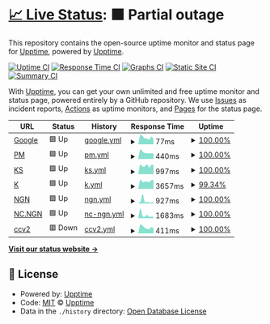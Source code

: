 # [📈 Live Status](https://berhei.github.io/monitor/): <!--live status--> **🟧 Partial outage**

This repository contains the open-source uptime monitor and status page for [Upptime](https://upptime.js.org), powered by [Upptime](https://github.com/upptime/upptime).

[![Uptime CI](https://github.com/berhei/monitor/workflows/Uptime%20CI/badge.svg)](https://github.com/berhei/monitor/actions?query=workflow%3A%22Uptime+CI%22)
[![Response Time CI](https://github.com/berhei/monitor/workflows/Response%20Time%20CI/badge.svg)](https://github.com/berhei/monitor/actions?query=workflow%3A%22Response+Time+CI%22)
[![Graphs CI](https://github.com/berhei/monitor/workflows/Graphs%20CI/badge.svg)](https://github.com/berhei/monitor/actions?query=workflow%3A%22Graphs+CI%22)
[![Static Site CI](https://github.com/berhei/monitor/workflows/Static%20Site%20CI/badge.svg)](https://github.com/berhei/monitor/actions?query=workflow%3A%22Static+Site+CI%22)
[![Summary CI](https://github.com/berhei/monitor/workflows/Summary%20CI/badge.svg)](https://github.com/berhei/monitor/actions?query=workflow%3A%22Summary+CI%22)

With [Upptime](https://upptime.js.org), you can get your own unlimited and free uptime monitor and status page, powered entirely by a GitHub repository. We use [Issues](https://github.com/upptime/upptime/issues) as incident reports, [Actions](https://github.com/berhei/monitor/actions) as uptime monitors, and [Pages](https://demo.upptime.js.org) for the status page.

<!--start: status pages-->
<!-- This summary is generated by Upptime (https://github.com/upptime/upptime) -->
<!-- Do not edit this manually, your changes will be overwritten -->
<!-- prettier-ignore -->
| URL | Status | History | Response Time | Uptime |
| --- | ------ | ------- | ------------- | ------ |
| <img alt="" src="https://icons.duckduckgo.com/ip3/www.google.com.ico" height="13"> [Google](https://www.google.com) | 🟩 Up | [google.yml](https://github.com/berhei/monitor/commits/HEAD/history/google.yml) | <details><summary><img alt="Response time graph" src="./graphs/google/response-time-week.png" height="20"> 77ms</summary><br><a href="https://berhei.github.io/monitor/history/google"><img alt="Response time 101" src="https://img.shields.io/endpoint?url=https%3A%2F%2Fraw.githubusercontent.com%2Fberhei%2Fmonitor%2FHEAD%2Fapi%2Fgoogle%2Fresponse-time.json"></a><br><a href="https://berhei.github.io/monitor/history/google"><img alt="24-hour response time 59" src="https://img.shields.io/endpoint?url=https%3A%2F%2Fraw.githubusercontent.com%2Fberhei%2Fmonitor%2FHEAD%2Fapi%2Fgoogle%2Fresponse-time-day.json"></a><br><a href="https://berhei.github.io/monitor/history/google"><img alt="7-day response time 77" src="https://img.shields.io/endpoint?url=https%3A%2F%2Fraw.githubusercontent.com%2Fberhei%2Fmonitor%2FHEAD%2Fapi%2Fgoogle%2Fresponse-time-week.json"></a><br><a href="https://berhei.github.io/monitor/history/google"><img alt="30-day response time 91" src="https://img.shields.io/endpoint?url=https%3A%2F%2Fraw.githubusercontent.com%2Fberhei%2Fmonitor%2FHEAD%2Fapi%2Fgoogle%2Fresponse-time-month.json"></a><br><a href="https://berhei.github.io/monitor/history/google"><img alt="1-year response time 103" src="https://img.shields.io/endpoint?url=https%3A%2F%2Fraw.githubusercontent.com%2Fberhei%2Fmonitor%2FHEAD%2Fapi%2Fgoogle%2Fresponse-time-year.json"></a></details> | <details><summary><a href="https://berhei.github.io/monitor/history/google">100.00%</a></summary><a href="https://berhei.github.io/monitor/history/google"><img alt="All-time uptime 100.00%" src="https://img.shields.io/endpoint?url=https%3A%2F%2Fraw.githubusercontent.com%2Fberhei%2Fmonitor%2FHEAD%2Fapi%2Fgoogle%2Fuptime.json"></a><br><a href="https://berhei.github.io/monitor/history/google"><img alt="24-hour uptime 100.00%" src="https://img.shields.io/endpoint?url=https%3A%2F%2Fraw.githubusercontent.com%2Fberhei%2Fmonitor%2FHEAD%2Fapi%2Fgoogle%2Fuptime-day.json"></a><br><a href="https://berhei.github.io/monitor/history/google"><img alt="7-day uptime 100.00%" src="https://img.shields.io/endpoint?url=https%3A%2F%2Fraw.githubusercontent.com%2Fberhei%2Fmonitor%2FHEAD%2Fapi%2Fgoogle%2Fuptime-week.json"></a><br><a href="https://berhei.github.io/monitor/history/google"><img alt="30-day uptime 100.00%" src="https://img.shields.io/endpoint?url=https%3A%2F%2Fraw.githubusercontent.com%2Fberhei%2Fmonitor%2FHEAD%2Fapi%2Fgoogle%2Fuptime-month.json"></a><br><a href="https://berhei.github.io/monitor/history/google"><img alt="1-year uptime 100.00%" src="https://img.shields.io/endpoint?url=https%3A%2F%2Fraw.githubusercontent.com%2Fberhei%2Fmonitor%2FHEAD%2Fapi%2Fgoogle%2Fuptime-year.json"></a></details>
| <img alt="" src="https://icons.duckduckgo.com/ip3/pacmart.shop.ico" height="13"> [PM](https://pacmart.shop) | 🟩 Up | [pm.yml](https://github.com/berhei/monitor/commits/HEAD/history/pm.yml) | <details><summary><img alt="Response time graph" src="./graphs/pm/response-time-week.png" height="20"> 440ms</summary><br><a href="https://berhei.github.io/monitor/history/pm"><img alt="Response time 1162" src="https://img.shields.io/endpoint?url=https%3A%2F%2Fraw.githubusercontent.com%2Fberhei%2Fmonitor%2FHEAD%2Fapi%2Fpm%2Fresponse-time.json"></a><br><a href="https://berhei.github.io/monitor/history/pm"><img alt="24-hour response time 371" src="https://img.shields.io/endpoint?url=https%3A%2F%2Fraw.githubusercontent.com%2Fberhei%2Fmonitor%2FHEAD%2Fapi%2Fpm%2Fresponse-time-day.json"></a><br><a href="https://berhei.github.io/monitor/history/pm"><img alt="7-day response time 440" src="https://img.shields.io/endpoint?url=https%3A%2F%2Fraw.githubusercontent.com%2Fberhei%2Fmonitor%2FHEAD%2Fapi%2Fpm%2Fresponse-time-week.json"></a><br><a href="https://berhei.github.io/monitor/history/pm"><img alt="30-day response time 562" src="https://img.shields.io/endpoint?url=https%3A%2F%2Fraw.githubusercontent.com%2Fberhei%2Fmonitor%2FHEAD%2Fapi%2Fpm%2Fresponse-time-month.json"></a><br><a href="https://berhei.github.io/monitor/history/pm"><img alt="1-year response time 1109" src="https://img.shields.io/endpoint?url=https%3A%2F%2Fraw.githubusercontent.com%2Fberhei%2Fmonitor%2FHEAD%2Fapi%2Fpm%2Fresponse-time-year.json"></a></details> | <details><summary><a href="https://berhei.github.io/monitor/history/pm">100.00%</a></summary><a href="https://berhei.github.io/monitor/history/pm"><img alt="All-time uptime 99.74%" src="https://img.shields.io/endpoint?url=https%3A%2F%2Fraw.githubusercontent.com%2Fberhei%2Fmonitor%2FHEAD%2Fapi%2Fpm%2Fuptime.json"></a><br><a href="https://berhei.github.io/monitor/history/pm"><img alt="24-hour uptime 100.00%" src="https://img.shields.io/endpoint?url=https%3A%2F%2Fraw.githubusercontent.com%2Fberhei%2Fmonitor%2FHEAD%2Fapi%2Fpm%2Fuptime-day.json"></a><br><a href="https://berhei.github.io/monitor/history/pm"><img alt="7-day uptime 100.00%" src="https://img.shields.io/endpoint?url=https%3A%2F%2Fraw.githubusercontent.com%2Fberhei%2Fmonitor%2FHEAD%2Fapi%2Fpm%2Fuptime-week.json"></a><br><a href="https://berhei.github.io/monitor/history/pm"><img alt="30-day uptime 100.00%" src="https://img.shields.io/endpoint?url=https%3A%2F%2Fraw.githubusercontent.com%2Fberhei%2Fmonitor%2FHEAD%2Fapi%2Fpm%2Fuptime-month.json"></a><br><a href="https://berhei.github.io/monitor/history/pm"><img alt="1-year uptime 99.70%" src="https://img.shields.io/endpoint?url=https%3A%2F%2Fraw.githubusercontent.com%2Fberhei%2Fmonitor%2FHEAD%2Fapi%2Fpm%2Fuptime-year.json"></a></details>
| <img alt="" src="https://icons.duckduckgo.com/ip3/shop.krones.com.ico" height="13"> [KS](https://shop.krones.com) | 🟩 Up | [ks.yml](https://github.com/berhei/monitor/commits/HEAD/history/ks.yml) | <details><summary><img alt="Response time graph" src="./graphs/ks/response-time-week.png" height="20"> 997ms</summary><br><a href="https://berhei.github.io/monitor/history/ks"><img alt="Response time 1369" src="https://img.shields.io/endpoint?url=https%3A%2F%2Fraw.githubusercontent.com%2Fberhei%2Fmonitor%2FHEAD%2Fapi%2Fks%2Fresponse-time.json"></a><br><a href="https://berhei.github.io/monitor/history/ks"><img alt="24-hour response time 1075" src="https://img.shields.io/endpoint?url=https%3A%2F%2Fraw.githubusercontent.com%2Fberhei%2Fmonitor%2FHEAD%2Fapi%2Fks%2Fresponse-time-day.json"></a><br><a href="https://berhei.github.io/monitor/history/ks"><img alt="7-day response time 997" src="https://img.shields.io/endpoint?url=https%3A%2F%2Fraw.githubusercontent.com%2Fberhei%2Fmonitor%2FHEAD%2Fapi%2Fks%2Fresponse-time-week.json"></a><br><a href="https://berhei.github.io/monitor/history/ks"><img alt="30-day response time 1264" src="https://img.shields.io/endpoint?url=https%3A%2F%2Fraw.githubusercontent.com%2Fberhei%2Fmonitor%2FHEAD%2Fapi%2Fks%2Fresponse-time-month.json"></a><br><a href="https://berhei.github.io/monitor/history/ks"><img alt="1-year response time 1372" src="https://img.shields.io/endpoint?url=https%3A%2F%2Fraw.githubusercontent.com%2Fberhei%2Fmonitor%2FHEAD%2Fapi%2Fks%2Fresponse-time-year.json"></a></details> | <details><summary><a href="https://berhei.github.io/monitor/history/ks">100.00%</a></summary><a href="https://berhei.github.io/monitor/history/ks"><img alt="All-time uptime 99.91%" src="https://img.shields.io/endpoint?url=https%3A%2F%2Fraw.githubusercontent.com%2Fberhei%2Fmonitor%2FHEAD%2Fapi%2Fks%2Fuptime.json"></a><br><a href="https://berhei.github.io/monitor/history/ks"><img alt="24-hour uptime 100.00%" src="https://img.shields.io/endpoint?url=https%3A%2F%2Fraw.githubusercontent.com%2Fberhei%2Fmonitor%2FHEAD%2Fapi%2Fks%2Fuptime-day.json"></a><br><a href="https://berhei.github.io/monitor/history/ks"><img alt="7-day uptime 100.00%" src="https://img.shields.io/endpoint?url=https%3A%2F%2Fraw.githubusercontent.com%2Fberhei%2Fmonitor%2FHEAD%2Fapi%2Fks%2Fuptime-week.json"></a><br><a href="https://berhei.github.io/monitor/history/ks"><img alt="30-day uptime 100.00%" src="https://img.shields.io/endpoint?url=https%3A%2F%2Fraw.githubusercontent.com%2Fberhei%2Fmonitor%2FHEAD%2Fapi%2Fks%2Fuptime-month.json"></a><br><a href="https://berhei.github.io/monitor/history/ks"><img alt="1-year uptime 99.99%" src="https://img.shields.io/endpoint?url=https%3A%2F%2Fraw.githubusercontent.com%2Fberhei%2Fmonitor%2FHEAD%2Fapi%2Fks%2Fuptime-year.json"></a></details>
| <img alt="" src="https://icons.duckduckgo.com/ip3/krones.com.ico" height="13"> [K](https://krones.com) | 🟩 Up | [k.yml](https://github.com/berhei/monitor/commits/HEAD/history/k.yml) | <details><summary><img alt="Response time graph" src="./graphs/k/response-time-week.png" height="20"> 3657ms</summary><br><a href="https://berhei.github.io/monitor/history/k"><img alt="Response time 2675" src="https://img.shields.io/endpoint?url=https%3A%2F%2Fraw.githubusercontent.com%2Fberhei%2Fmonitor%2FHEAD%2Fapi%2Fk%2Fresponse-time.json"></a><br><a href="https://berhei.github.io/monitor/history/k"><img alt="24-hour response time 4946" src="https://img.shields.io/endpoint?url=https%3A%2F%2Fraw.githubusercontent.com%2Fberhei%2Fmonitor%2FHEAD%2Fapi%2Fk%2Fresponse-time-day.json"></a><br><a href="https://berhei.github.io/monitor/history/k"><img alt="7-day response time 3657" src="https://img.shields.io/endpoint?url=https%3A%2F%2Fraw.githubusercontent.com%2Fberhei%2Fmonitor%2FHEAD%2Fapi%2Fk%2Fresponse-time-week.json"></a><br><a href="https://berhei.github.io/monitor/history/k"><img alt="30-day response time 3141" src="https://img.shields.io/endpoint?url=https%3A%2F%2Fraw.githubusercontent.com%2Fberhei%2Fmonitor%2FHEAD%2Fapi%2Fk%2Fresponse-time-month.json"></a><br><a href="https://berhei.github.io/monitor/history/k"><img alt="1-year response time 2760" src="https://img.shields.io/endpoint?url=https%3A%2F%2Fraw.githubusercontent.com%2Fberhei%2Fmonitor%2FHEAD%2Fapi%2Fk%2Fresponse-time-year.json"></a></details> | <details><summary><a href="https://berhei.github.io/monitor/history/k">99.34%</a></summary><a href="https://berhei.github.io/monitor/history/k"><img alt="All-time uptime 99.95%" src="https://img.shields.io/endpoint?url=https%3A%2F%2Fraw.githubusercontent.com%2Fberhei%2Fmonitor%2FHEAD%2Fapi%2Fk%2Fuptime.json"></a><br><a href="https://berhei.github.io/monitor/history/k"><img alt="24-hour uptime 95.38%" src="https://img.shields.io/endpoint?url=https%3A%2F%2Fraw.githubusercontent.com%2Fberhei%2Fmonitor%2FHEAD%2Fapi%2Fk%2Fuptime-day.json"></a><br><a href="https://berhei.github.io/monitor/history/k"><img alt="7-day uptime 99.34%" src="https://img.shields.io/endpoint?url=https%3A%2F%2Fraw.githubusercontent.com%2Fberhei%2Fmonitor%2FHEAD%2Fapi%2Fk%2Fuptime-week.json"></a><br><a href="https://berhei.github.io/monitor/history/k"><img alt="30-day uptime 99.85%" src="https://img.shields.io/endpoint?url=https%3A%2F%2Fraw.githubusercontent.com%2Fberhei%2Fmonitor%2FHEAD%2Fapi%2Fk%2Fuptime-month.json"></a><br><a href="https://berhei.github.io/monitor/history/k"><img alt="1-year uptime 99.94%" src="https://img.shields.io/endpoint?url=https%3A%2F%2Fraw.githubusercontent.com%2Fberhei%2Fmonitor%2FHEAD%2Fapi%2Fk%2Fuptime-year.json"></a></details>
| <img alt="" src="https://icons.duckduckgo.com/ip3/nogood.name.ico" height="13"> [NGN](https://nogood.name) | 🟩 Up | [ngn.yml](https://github.com/berhei/monitor/commits/HEAD/history/ngn.yml) | <details><summary><img alt="Response time graph" src="./graphs/ngn/response-time-week.png" height="20"> 927ms</summary><br><a href="https://berhei.github.io/monitor/history/ngn"><img alt="Response time 589" src="https://img.shields.io/endpoint?url=https%3A%2F%2Fraw.githubusercontent.com%2Fberhei%2Fmonitor%2FHEAD%2Fapi%2Fngn%2Fresponse-time.json"></a><br><a href="https://berhei.github.io/monitor/history/ngn"><img alt="24-hour response time 387" src="https://img.shields.io/endpoint?url=https%3A%2F%2Fraw.githubusercontent.com%2Fberhei%2Fmonitor%2FHEAD%2Fapi%2Fngn%2Fresponse-time-day.json"></a><br><a href="https://berhei.github.io/monitor/history/ngn"><img alt="7-day response time 927" src="https://img.shields.io/endpoint?url=https%3A%2F%2Fraw.githubusercontent.com%2Fberhei%2Fmonitor%2FHEAD%2Fapi%2Fngn%2Fresponse-time-week.json"></a><br><a href="https://berhei.github.io/monitor/history/ngn"><img alt="30-day response time 658" src="https://img.shields.io/endpoint?url=https%3A%2F%2Fraw.githubusercontent.com%2Fberhei%2Fmonitor%2FHEAD%2Fapi%2Fngn%2Fresponse-time-month.json"></a><br><a href="https://berhei.github.io/monitor/history/ngn"><img alt="1-year response time 597" src="https://img.shields.io/endpoint?url=https%3A%2F%2Fraw.githubusercontent.com%2Fberhei%2Fmonitor%2FHEAD%2Fapi%2Fngn%2Fresponse-time-year.json"></a></details> | <details><summary><a href="https://berhei.github.io/monitor/history/ngn">100.00%</a></summary><a href="https://berhei.github.io/monitor/history/ngn"><img alt="All-time uptime 100.00%" src="https://img.shields.io/endpoint?url=https%3A%2F%2Fraw.githubusercontent.com%2Fberhei%2Fmonitor%2FHEAD%2Fapi%2Fngn%2Fuptime.json"></a><br><a href="https://berhei.github.io/monitor/history/ngn"><img alt="24-hour uptime 100.00%" src="https://img.shields.io/endpoint?url=https%3A%2F%2Fraw.githubusercontent.com%2Fberhei%2Fmonitor%2FHEAD%2Fapi%2Fngn%2Fuptime-day.json"></a><br><a href="https://berhei.github.io/monitor/history/ngn"><img alt="7-day uptime 100.00%" src="https://img.shields.io/endpoint?url=https%3A%2F%2Fraw.githubusercontent.com%2Fberhei%2Fmonitor%2FHEAD%2Fapi%2Fngn%2Fuptime-week.json"></a><br><a href="https://berhei.github.io/monitor/history/ngn"><img alt="30-day uptime 100.00%" src="https://img.shields.io/endpoint?url=https%3A%2F%2Fraw.githubusercontent.com%2Fberhei%2Fmonitor%2FHEAD%2Fapi%2Fngn%2Fuptime-month.json"></a><br><a href="https://berhei.github.io/monitor/history/ngn"><img alt="1-year uptime 100.00%" src="https://img.shields.io/endpoint?url=https%3A%2F%2Fraw.githubusercontent.com%2Fberhei%2Fmonitor%2FHEAD%2Fapi%2Fngn%2Fuptime-year.json"></a></details>
| <img alt="" src="https://icons.duckduckgo.com/ip3/nc.nogood.name.ico" height="13"> [NC.NGN](https://nc.nogood.name) | 🟩 Up | [nc-ngn.yml](https://github.com/berhei/monitor/commits/HEAD/history/nc-ngn.yml) | <details><summary><img alt="Response time graph" src="./graphs/nc-ngn/response-time-week.png" height="20"> 1683ms</summary><br><a href="https://berhei.github.io/monitor/history/nc-ngn"><img alt="Response time 1223" src="https://img.shields.io/endpoint?url=https%3A%2F%2Fraw.githubusercontent.com%2Fberhei%2Fmonitor%2FHEAD%2Fapi%2Fnc-ngn%2Fresponse-time.json"></a><br><a href="https://berhei.github.io/monitor/history/nc-ngn"><img alt="24-hour response time 850" src="https://img.shields.io/endpoint?url=https%3A%2F%2Fraw.githubusercontent.com%2Fberhei%2Fmonitor%2FHEAD%2Fapi%2Fnc-ngn%2Fresponse-time-day.json"></a><br><a href="https://berhei.github.io/monitor/history/nc-ngn"><img alt="7-day response time 1683" src="https://img.shields.io/endpoint?url=https%3A%2F%2Fraw.githubusercontent.com%2Fberhei%2Fmonitor%2FHEAD%2Fapi%2Fnc-ngn%2Fresponse-time-week.json"></a><br><a href="https://berhei.github.io/monitor/history/nc-ngn"><img alt="30-day response time 1391" src="https://img.shields.io/endpoint?url=https%3A%2F%2Fraw.githubusercontent.com%2Fberhei%2Fmonitor%2FHEAD%2Fapi%2Fnc-ngn%2Fresponse-time-month.json"></a><br><a href="https://berhei.github.io/monitor/history/nc-ngn"><img alt="1-year response time 1245" src="https://img.shields.io/endpoint?url=https%3A%2F%2Fraw.githubusercontent.com%2Fberhei%2Fmonitor%2FHEAD%2Fapi%2Fnc-ngn%2Fresponse-time-year.json"></a></details> | <details><summary><a href="https://berhei.github.io/monitor/history/nc-ngn">100.00%</a></summary><a href="https://berhei.github.io/monitor/history/nc-ngn"><img alt="All-time uptime 99.99%" src="https://img.shields.io/endpoint?url=https%3A%2F%2Fraw.githubusercontent.com%2Fberhei%2Fmonitor%2FHEAD%2Fapi%2Fnc-ngn%2Fuptime.json"></a><br><a href="https://berhei.github.io/monitor/history/nc-ngn"><img alt="24-hour uptime 100.00%" src="https://img.shields.io/endpoint?url=https%3A%2F%2Fraw.githubusercontent.com%2Fberhei%2Fmonitor%2FHEAD%2Fapi%2Fnc-ngn%2Fuptime-day.json"></a><br><a href="https://berhei.github.io/monitor/history/nc-ngn"><img alt="7-day uptime 100.00%" src="https://img.shields.io/endpoint?url=https%3A%2F%2Fraw.githubusercontent.com%2Fberhei%2Fmonitor%2FHEAD%2Fapi%2Fnc-ngn%2Fuptime-week.json"></a><br><a href="https://berhei.github.io/monitor/history/nc-ngn"><img alt="30-day uptime 100.00%" src="https://img.shields.io/endpoint?url=https%3A%2F%2Fraw.githubusercontent.com%2Fberhei%2Fmonitor%2FHEAD%2Fapi%2Fnc-ngn%2Fuptime-month.json"></a><br><a href="https://berhei.github.io/monitor/history/nc-ngn"><img alt="1-year uptime 99.99%" src="https://img.shields.io/endpoint?url=https%3A%2F%2Fraw.githubusercontent.com%2Fberhei%2Fmonitor%2FHEAD%2Fapi%2Fnc-ngn%2Fuptime-year.json"></a></details>
| <img alt="" src="https://icons.duckduckgo.com/ip3/shop-origin.krones.com.ico" height="13"> [ccv2](https://shop-origin.krones.com/) | 🟥 Down | [ccv2.yml](https://github.com/berhei/monitor/commits/HEAD/history/ccv2.yml) | <details><summary><img alt="Response time graph" src="./graphs/ccv2/response-time-week.png" height="20"> 411ms</summary><br><a href="https://berhei.github.io/monitor/history/ccv2"><img alt="Response time 486" src="https://img.shields.io/endpoint?url=https%3A%2F%2Fraw.githubusercontent.com%2Fberhei%2Fmonitor%2FHEAD%2Fapi%2Fccv2%2Fresponse-time.json"></a><br><a href="https://berhei.github.io/monitor/history/ccv2"><img alt="24-hour response time 362" src="https://img.shields.io/endpoint?url=https%3A%2F%2Fraw.githubusercontent.com%2Fberhei%2Fmonitor%2FHEAD%2Fapi%2Fccv2%2Fresponse-time-day.json"></a><br><a href="https://berhei.github.io/monitor/history/ccv2"><img alt="7-day response time 411" src="https://img.shields.io/endpoint?url=https%3A%2F%2Fraw.githubusercontent.com%2Fberhei%2Fmonitor%2FHEAD%2Fapi%2Fccv2%2Fresponse-time-week.json"></a><br><a href="https://berhei.github.io/monitor/history/ccv2"><img alt="30-day response time 470" src="https://img.shields.io/endpoint?url=https%3A%2F%2Fraw.githubusercontent.com%2Fberhei%2Fmonitor%2FHEAD%2Fapi%2Fccv2%2Fresponse-time-month.json"></a><br><a href="https://berhei.github.io/monitor/history/ccv2"><img alt="1-year response time 494" src="https://img.shields.io/endpoint?url=https%3A%2F%2Fraw.githubusercontent.com%2Fberhei%2Fmonitor%2FHEAD%2Fapi%2Fccv2%2Fresponse-time-year.json"></a></details> | <details><summary><a href="https://berhei.github.io/monitor/history/ccv2">100.00%</a></summary><a href="https://berhei.github.io/monitor/history/ccv2"><img alt="All-time uptime 100.00%" src="https://img.shields.io/endpoint?url=https%3A%2F%2Fraw.githubusercontent.com%2Fberhei%2Fmonitor%2FHEAD%2Fapi%2Fccv2%2Fuptime.json"></a><br><a href="https://berhei.github.io/monitor/history/ccv2"><img alt="24-hour uptime 100.00%" src="https://img.shields.io/endpoint?url=https%3A%2F%2Fraw.githubusercontent.com%2Fberhei%2Fmonitor%2FHEAD%2Fapi%2Fccv2%2Fuptime-day.json"></a><br><a href="https://berhei.github.io/monitor/history/ccv2"><img alt="7-day uptime 100.00%" src="https://img.shields.io/endpoint?url=https%3A%2F%2Fraw.githubusercontent.com%2Fberhei%2Fmonitor%2FHEAD%2Fapi%2Fccv2%2Fuptime-week.json"></a><br><a href="https://berhei.github.io/monitor/history/ccv2"><img alt="30-day uptime 100.00%" src="https://img.shields.io/endpoint?url=https%3A%2F%2Fraw.githubusercontent.com%2Fberhei%2Fmonitor%2FHEAD%2Fapi%2Fccv2%2Fuptime-month.json"></a><br><a href="https://berhei.github.io/monitor/history/ccv2"><img alt="1-year uptime 100.00%" src="https://img.shields.io/endpoint?url=https%3A%2F%2Fraw.githubusercontent.com%2Fberhei%2Fmonitor%2FHEAD%2Fapi%2Fccv2%2Fuptime-year.json"></a></details>

<!--end: status pages-->

[**Visit our status website →**](https://berhei.github.io/monitor/)

## 📄 License

- Powered by: [Upptime](https://github.com/upptime/upptime)
- Code: [MIT](./LICENSE) © [Upptime](https://upptime.js.org)
- Data in the `./history` directory: [Open Database License](https://opendatacommons.org/licenses/odbl/1-0/)
